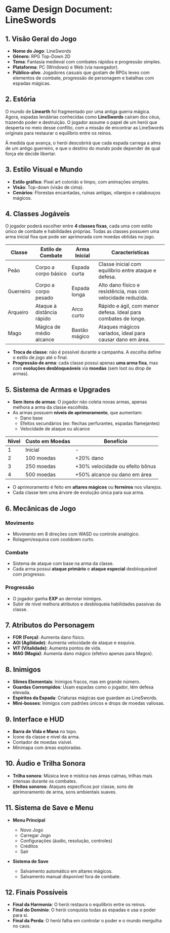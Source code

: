 # Game Design Document: **LineSwords**

## 1. Visão Geral do Jogo

- **Nome do Jogo**: LineSwords  
- **Gênero**: RPG Top-Down 2D  
- **Tema**: Fantasia medieval com combates rápidos e progressão simples.  
- **Plataforma**: PC (Windows) e Web (via navegador).  
- **Público-alvo**: Jogadores casuais que gostam de RPGs leves com elementos de combate, progressão de personagem e batalhas com espadas mágicas.

## 2. Estória

O mundo de **Linearth** foi fragmentado por uma antiga guerra mágica. Agora, espadas lendárias conhecidas como **LineSwords** caíram dos céus, trazendo poder e destruição. O jogador assume o papel de um herói que desperta no meio desse conflito, com a missão de encontrar as LineSwords originais para restaurar o equilíbrio entre os reinos.

À medida que avança, o herói descobrirá que cada espada carrega a alma de um antigo guerreiro, e que o destino do mundo pode depender de qual força ele decide libertar.

## 3. Estilo Visual e Mundo

- **Estilo gráfico**: Pixel art colorido e limpo, com animações simples.
- **Visão**: Top-down (visão de cima).
- **Cenários**: Florestas encantadas, ruínas antigas, vilarejos e calabouços mágicos.

## 4. Classes Jogáveis

O jogador poderá escolher entre **4 classes fixas**, cada uma com estilo único de combate e habilidades próprias. Todas as classes possuem uma arma inicial fixa que pode ser aprimorada com moedas obtidas no jogo.

| Classe    | Estilo de Combate         | Arma Inicial       | Características |
|-----------|---------------------------|--------------------|-----------------|
| Peão      | Corpo a corpo básico      | Espada curta       | Classe inicial com equilíbrio entre ataque e defesa. |
| Guerreiro | Corpo a corpo pesado      | Espada longa       | Alto dano físico e resistência, mas com velocidade reduzida. |
| Arqueiro  | Ataque à distância rápido | Arco curto         | Rápido e ágil, com menor defesa. Ideal para combates de longe. |
| Mago      | Mágica de médio alcance   | Bastão mágico      | Ataques mágicos variados, ideal para causar dano em área. |

- **Troca de classe**: não é possível durante a campanha. A escolha define o estilo de jogo até o final.
- **Progressão de arma**: cada classe possui apenas **uma arma fixa**, mas com **evoluções desbloqueáveis** via **moedas** (sem loot ou drop de armas).

## 5. Sistema de Armas e Upgrades

- **Sem itens de armas**: O jogador não coleta novas armas, apenas melhora a arma da classe escolhida.
- As armas possuem **níveis de aprimoramento**, que aumentam:
  - Dano base
  - Efeitos secundários (ex: flechas perfurantes, espadas flamejantes)
  - Velocidade de ataque ou alcance

| Nível | Custo em Moedas | Benefício |
|-------|------------------|-----------|
| 1     | Inicial           | -         |
| 2     | 100 moedas        | +20% dano |
| 3     | 250 moedas        | +30% velocidade ou efeito bônus |
| 4     | 500 moedas        | +50% alcance ou dano em área |

- O aprimoramento é feito em **altares mágicos** ou **ferreiros** nos vilarejos.
- Cada classe tem uma árvore de evolução única para sua arma.

## 6. Mecânicas de Jogo

### Movimento
- Movimento em 8 direções com WASD ou controle analógico.
- Rolagem/esquiva com cooldown curto.

### Combate
- Sistema de ataque com base na arma da classe.
- Cada arma possui **ataque primário** e **ataque especial** desbloqueável com progresso.

### Progressão
- O jogador ganha **EXP** ao derrotar inimigos.
- Subir de nível melhora atributos e desbloqueia habilidades passivas da classe.

## 7. Atributos do Personagem

- **FOR (Força)**: Aumenta dano físico.
- **AGI (Agilidade)**: Aumenta velocidade de ataque e esquiva.
- **VIT (Vitalidade)**: Aumenta pontos de vida.
- **MAG (Magia)**: Aumenta dano mágico (efetivo apenas para Magos).

## 8. Inimigos

- **Slimes Elementais**: Inimigos fracos, mas em grande número.
- **Guardas Corrompidos**: Usam espadas como o jogador, têm defesa elevada.
- **Espíritos da Espada**: Criaturas mágicas que guardam as LineSwords.
- **Mini-bosses**: Inimigos com padrões únicos e drops de moedas valiosas.

## 9. Interface e HUD

- **Barra de Vida e Mana** no topo.
- Ícone da classe e nível da arma.
- Contador de moedas visível.
- Minimapa com áreas exploradas.

## 10. Áudio e Trilha Sonora

- **Trilha sonora**: Música leve e mística nas áreas calmas, trilhas mais intensas durante os combates.
- **Efeitos sonoros**: Ataques específicos por classe, sons de aprimoramento de arma, sons ambientais suaves.

## 11. Sistema de Save e Menu

- **Menu Principal**
  - Novo Jogo
  - Carregar Jogo
  - Configurações (áudio, resolução, controles)
  - Créditos
  - Sair

- **Sistema de Save**
  - Salvamento automático em altares mágicos.
  - Salvamento manual disponível fora de combate.

## 12. Finais Possíveis

- **Final da Harmonia**: O herói restaura o equilíbrio entre os reinos.
- **Final do Domínio**: O herói conquista todas as espadas e usa o poder para si.
- **Final da Perda**: O herói falha em controlar o poder e o mundo mergulha no caos.


